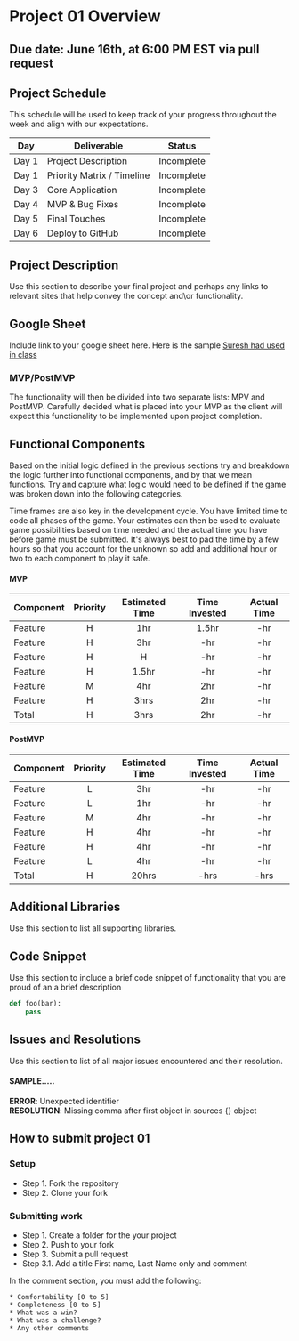 # Project 01 Overview
## Due date: June 16th, at 6:00 PM EST via pull request

## Project Schedule

This schedule will be used to keep track of your progress throughout the week and align with our expectations.  

|  Day | Deliverable | Status
|---|---| ---|
|Day 1| Project Description | Incomplete
|Day 1| Priority Matrix / Timeline | Incomplete
|Day 3| Core Application | Incomplete
|Day 4| MVP & Bug Fixes | Incomplete
|Day 5| Final Touches | Incomplete
|Day 6| Deploy to GitHub | Incomplete

## Project Description
Use this section to describe your final project and perhaps any links to relevant sites that help convey the concept and\or functionality.

## Google Sheet
Include link to your google sheet here.  Here is the sample [Suresh had used in class]() 

### MVP/PostMVP

The functionality will then be divided into two separate lists: MPV and PostMVP.  Carefully decided what is placed into your MVP as the client will expect this functionality to be implemented upon project completion.

## Functional Components

Based on the initial logic defined in the previous sections try and breakdown the logic further into functional components, and by that we mean functions.  Try and capture what logic would need to be defined if the game was broken down into the following categories.

Time frames are also key in the development cycle. You have limited time to code all phases of the game. Your estimates can then be used to evaluate game possibilities based on time needed and the actual time you have before game must be submitted. It's always best to pad the time by a few hours so that you account for the unknown so add and additional hour or two to each component to play it safe.

#### MVP
| Component | Priority | Estimated Time | Time Invested | Actual Time |
| --- | :---: |  :---: | :---: | :---: |
| Feature | H | 1hr | 1.5hr | -hr|
| Feature  | H | 3hr | -hr | -hr|
| Feature | H | H | -hr | -hr|
| Feature  | H | 1.5hr| -hr | -hr |
| Feature| M | 4hr | 2hr | -hr|
| Feature | H | 3hrs| 2hr | -hr |
| Total | H | 3hrs| 2hr | -hr |

#### PostMVP
| Component | Priority | Estimated Time | Time Invested | Actual Time |
| --- | :---: |  :---: | :---: | :---: |
| Feature | L | 3hr | -hr | -hr|
| Feature | L | 1hr | -hr | -hr|
| Feature | M | 4hr | -hr | -hr|
| Feature | H | 4hr | -hr | -hr|
| Feature | H | 4hr | -hr | -hr|
| Feature | L | 4hr | -hr | -hr|
| Total | H | 20hrs| -hrs | -hrs |

## Additional Libraries
 Use this section to list all supporting libraries. 

## Code Snippet
Use this section to include a brief code snippet of functionality that you are proud of an a brief description  

```python
def foo(bar):
    pass
```

## Issues and Resolutions
 Use this section to list of all major issues encountered and their resolution.

#### SAMPLE.....
**ERROR**:  Unexpected identifier                                
**RESOLUTION**: Missing comma after first object in sources {} object

## How to submit project 01
### Setup
- Step 1. Fork the repository
- Step 2. Clone your fork
### Submitting work
- Step 1. Create a folder for the your project
- Step 2. Push to your fork
- Step 3. Submit a pull request
- Step 3.1. Add a title First name, Last Name only and comment

In the comment section, you must add the following:
```text
* Comfortability [0 to 5]
* Completeness [0 to 5]
* What was a win?
* What was a challenge?
* Any other comments
```
